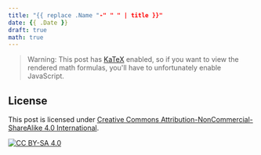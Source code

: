 ```yaml
---
title: "{{ replace .Name "-" " " | title }}"
date: {{ .Date }}
draft: true
math: true
---
```


> Warning: This post has [KaTeX](https://katex.org/) enabled,
> so if you want to view the rendered math formulas,
> you'll have to unfortunately enable JavaScript.

## License

This post is licensed under [Creative Commons Attribution-NonCommercial-ShareAlike 4.0 International][cc-by-nc-sa].

[![CC BY-SA 4.0][cc-by-nc-sa-image]][cc-by-nc-sa]

[cc-by-nc-sa]: http://creativecommons.org/licenses/by-nc-sa/4.0/
[cc-by-nc-sa-image]: https://licensebuttons.net/l/by-nc-sa/4.0/88x31.png
[cc-by-nc-sa-shield]: https://img.shields.io/badge/License-CC%20BY--NC--SA%204.0-lightgrey.svg

